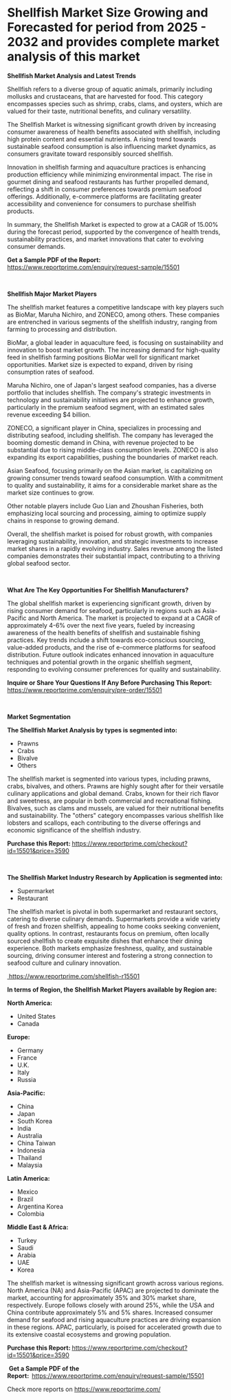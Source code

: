 <p><h1>Shellfish Market Size Growing and Forecasted for period from 2025 - 2032 and provides complete market analysis of this market</h1></p><p><strong>Shellfish Market Analysis and Latest Trends</strong></p>
<p><p>Shellfish refers to a diverse group of aquatic animals, primarily including mollusks and crustaceans, that are harvested for food. This category encompasses species such as shrimp, crabs, clams, and oysters, which are valued for their taste, nutritional benefits, and culinary versatility. </p><p>The Shellfish Market is witnessing significant growth driven by increasing consumer awareness of health benefits associated with shellfish, including high protein content and essential nutrients. A rising trend towards sustainable seafood consumption is also influencing market dynamics, as consumers gravitate toward responsibly sourced shellfish. </p><p>Innovation in shellfish farming and aquaculture practices is enhancing production efficiency while minimizing environmental impact. The rise in gourmet dining and seafood restaurants has further propelled demand, reflecting a shift in consumer preferences towards premium seafood offerings. Additionally, e-commerce platforms are facilitating greater accessibility and convenience for consumers to purchase shellfish products. </p><p>In summary, the Shellfish Market is expected to grow at a CAGR of 15.00% during the forecast period, supported by the convergence of health trends, sustainability practices, and market innovations that cater to evolving consumer demands.</p></p>
<p><strong>Get a Sample PDF of the Report:&nbsp;</strong> <a href="https://www.reportprime.com/enquiry/request-sample/15501?utm_campaign=3054&utm_medium=2&utm_source=Github&utm_content=ia&utm_term=20032025&utm_id=shellfish">https://www.reportprime.com/enquiry/request-sample/15501</a></p>
<p>&nbsp;</p>
<p><strong>Shellfish Major Market Players</strong></p>
<p><p>The shellfish market features a competitive landscape with key players such as BioMar, Maruha Nichiro, and ZONECO, among others. These companies are entrenched in various segments of the shellfish industry, ranging from farming to processing and distribution.</p><p>BioMar, a global leader in aquaculture feed, is focusing on sustainability and innovation to boost market growth. The increasing demand for high-quality feed in shellfish farming positions BioMar well for significant market opportunities. Market size is expected to expand, driven by rising consumption rates of seafood.</p><p>Maruha Nichiro, one of Japan's largest seafood companies, has a diverse portfolio that includes shellfish. The company's strategic investments in technology and sustainability initiatives are projected to enhance growth, particularly in the premium seafood segment, with an estimated sales revenue exceeding $4 billion.</p><p>ZONECO, a significant player in China, specializes in processing and distributing seafood, including shellfish. The company has leveraged the booming domestic demand in China, with revenue projected to be substantial due to rising middle-class consumption levels. ZONECO is also expanding its export capabilities, pushing the boundaries of market reach.</p><p>Asian Seafood, focusing primarily on the Asian market, is capitalizing on growing consumer trends toward seafood consumption. With a commitment to quality and sustainability, it aims for a considerable market share as the market size continues to grow.</p><p>Other notable players include Guo Lian and Zhoushan Fisheries, both emphasizing local sourcing and processing, aiming to optimize supply chains in response to growing demand.</p><p>Overall, the shellfish market is poised for robust growth, with companies leveraging sustainability, innovation, and strategic investments to increase market shares in a rapidly evolving industry. Sales revenue among the listed companies demonstrates their substantial impact, contributing to a thriving global seafood sector.</p></p>
<p>&nbsp;</p>
<p><strong>What Are The Key Opportunities For Shellfish Manufacturers?</strong></p>
<p><p>The global shellfish market is experiencing significant growth, driven by rising consumer demand for seafood, particularly in regions such as Asia-Pacific and North America. The market is projected to expand at a CAGR of approximately 4-6% over the next five years, fueled by increasing awareness of the health benefits of shellfish and sustainable fishing practices. Key trends include a shift towards eco-conscious sourcing, value-added products, and the rise of e-commerce platforms for seafood distribution. Future outlook indicates enhanced innovation in aquaculture techniques and potential growth in the organic shellfish segment, responding to evolving consumer preferences for quality and sustainability.</p></p>
<p><strong>Inquire or Share Your Questions If Any Before Purchasing This Report:</strong> <a href="https://www.reportprime.com/enquiry/pre-order/15501?utm_campaign=3054&utm_medium=2&utm_source=Github&utm_content=ia&utm_term=20032025&utm_id=shellfish">https://www.reportprime.com/enquiry/pre-order/15501</a></p>
<p>&nbsp;</p>
<p><strong>Market Segmentation</strong></p>
<p><strong>The Shellfish Market Analysis by types is segmented into:</strong></p>
<p><ul><li>Prawns</li><li>Crabs</li><li>Bivalve</li><li>Others</li></ul></p>
<p><p>The shellfish market is segmented into various types, including prawns, crabs, bivalves, and others. Prawns are highly sought after for their versatile culinary applications and global demand. Crabs, known for their rich flavor and sweetness, are popular in both commercial and recreational fishing. Bivalves, such as clams and mussels, are valued for their nutritional benefits and sustainability. The "others" category encompasses various shellfish like lobsters and scallops, each contributing to the diverse offerings and economic significance of the shellfish industry.</p></p>
<p><strong>Purchase this Report:&nbsp;</strong><a href="https://www.reportprime.com/checkout?id=15501&price=3590&utm_campaign=3054&utm_medium=2&utm_source=Github&utm_content=ia&utm_term=20032025&utm_id=shellfish">https://www.reportprime.com/checkout?id=15501&price=3590</a></p>
<p>&nbsp;</p>
<p><strong>The Shellfish Market Industry Research by Application is segmented into:</strong></p>
<p><ul><li>Supermarket</li><li>Restaurant</li></ul></p>
<p><p>The shellfish market is pivotal in both supermarket and restaurant sectors, catering to diverse culinary demands. Supermarkets provide a wide variety of fresh and frozen shellfish, appealing to home cooks seeking convenient, quality options. In contrast, restaurants focus on premium, often locally sourced shellfish to create exquisite dishes that enhance their dining experience. Both markets emphasize freshness, quality, and sustainable sourcing, driving consumer interest and fostering a strong connection to seafood culture and culinary innovation.</p></p>
<p><a href="https://www.reportprime.com/shellfish-r15501?utm_campaign=3054&utm_medium=2&utm_source=Github&utm_content=ia&utm_term=20032025&utm_id=shellfish">&nbsp;https://www.reportprime.com/shellfish-r15501</a></p>
<p><strong>In terms of Region, the Shellfish Market Players available by Region are:</strong></p>
<p>
    <p> <strong> North America: </strong>
        <ul>
            <li>United States</li>
            <li>Canada</li>
        </ul>
        </p> 
    <p> <strong> Europe: </strong>
        <ul>
            <li>Germany</li>
            <li>France</li>
            <li>U.K.</li>
            <li>Italy</li>
            <li>Russia</li>
        </ul>
        </p> 
    <p> <strong> Asia-Pacific: </strong>
        <ul>
            <li>China</li>
            <li>Japan</li>
            <li>South Korea</li>
            <li>India</li>
            <li>Australia</li>
            <li>China Taiwan</li>
            <li>Indonesia</li>
            <li>Thailand</li>
            <li>Malaysia</li>
        </ul>
        </p> 
    <p> <strong> Latin America: </strong>
        <ul>
            <li>Mexico</li>
            <li>Brazil</li>
            <li>Argentina Korea</li>
            <li>Colombia</li>
        </ul>
        </p> 
    <p> <strong> Middle East & Africa: </strong>
        <ul>
            <li>Turkey</li>
            <li>Saudi</li>
            <li>Arabia</li>
            <li>UAE</li>
            <li>Korea</li>
        </ul>
    </p>
    </p>
<p><p>The shellfish market is witnessing significant growth across various regions. North America (NA) and Asia-Pacific (APAC) are projected to dominate the market, accounting for approximately 35% and 30% market share, respectively. Europe follows closely with around 25%, while the USA and China contribute approximately 5% and 5% shares. Increased consumer demand for seafood and rising aquaculture practices are driving expansion in these regions. APAC, particularly, is poised for accelerated growth due to its extensive coastal ecosystems and growing population.</p></p>
<p><strong>Purchase this Report: </strong><a href="https://www.reportprime.com/checkout?id=15501&price=3590&utm_campaign=3054&utm_medium=2&utm_source=Github&utm_content=ia&utm_term=20032025&utm_id=shellfish">https://www.reportprime.com/checkout?id=15501&price=3590</a></p>
<p>&nbsp;<strong>Get a Sample PDF of the Report:&nbsp;&nbsp;</strong><a href="https://www.reportprime.com/enquiry/request-sample/15501?utm_campaign=3054&utm_medium=2&utm_source=Github&utm_content=ia&utm_term=20032025&utm_id=shellfish">https://www.reportprime.com/enquiry/request-sample/15501</a></p>
<p><strong></strong></p>
<p>Check more reports on <a href="https://www.reportprime.com/?utm_campaign=3054&utm_medium=2&utm_source=Github&utm_content=ia&utm_term=20032025&utm_id=shellfish">https://www.reportprime.com/</a></p>